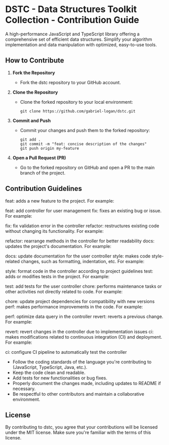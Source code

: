 # DSTC - Data Structures Toolkit Collection - Contribution Guide

A high-performance JavaScript and TypeScript library offering a comprehensive set of efficient data structures. Simplify your algorithm implementation and data manipulation with optimized, easy-to-use tools.

## How to Contribute

1. **Fork the Repository**

   - Fork the dstc repository to your GitHub account.

2. **Clone the Repository**

   - Clone the forked repository to your local environment:
     ```
     git clone https://github.com/gabriel-logan/dstc.git
     ```

3. **Commit and Push**

   - Commit your changes and push them to the forked repository:
     ```
     git add .
     git commit -m "feat: concise description of the changes"
     git push origin my-feature
     ```

4. **Open a Pull Request (PR)**
   - Go to the forked repository on GitHub and open a PR to the main branch of the project.

## Contribution Guidelines

feat: adds a new feature to the project. For example:

feat: add controller for user management
fix: fixes an existing bug or issue. For example:

fix: fix validation error in the controller
refactor: restructures existing code without changing its functionality. For example:

refactor: rearrange methods in the controller for better readability
docs: updates the project's documentation. For example:

docs: update documentation for the user controller
style: makes code style-related changes, such as formatting, indentation, etc. For example:

style: format code in the controller according to project guidelines
test: adds or modifies tests in the project. For example:

test: add tests for the user controller
chore: performs maintenance tasks or other activities not directly related to code. For example:

chore: update project dependencies for compatibility with new versions
perf: makes performance improvements in the code. For example:

perf: optimize data query in the controller
revert: reverts a previous change. For example:

revert: revert changes in the controller due to implementation issues
ci: makes modifications related to continuous integration (CI) and deployment. For example:

ci: configure CI pipeline to automatically test the controller

- Follow the coding standards of the language you're contributing to (JavaScript, TypeScript, Java, etc.).
- Keep the code clean and readable.
- Add tests for new functionalities or bug fixes.
- Properly document the changes made, including updates to README if necessary.
- Be respectful to other contributors and maintain a collaborative environment.

## License

By contributing to dstc, you agree that your contributions will be licensed under the MIT license. Make sure you're familiar with the terms of this license.
